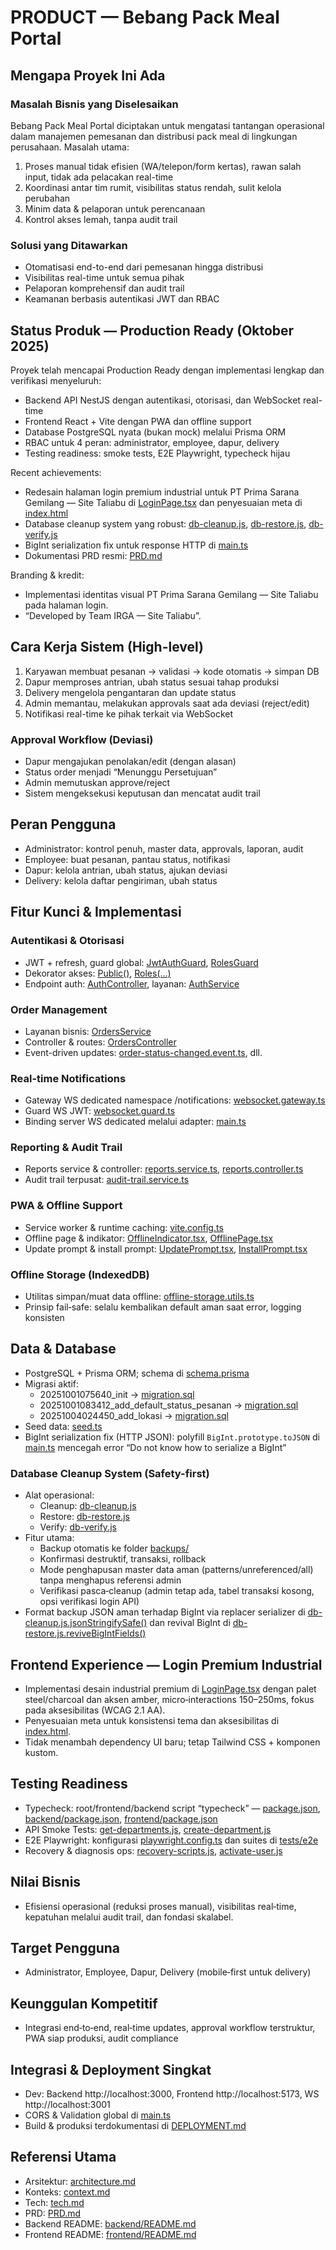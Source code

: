 # PRODUCT — Bebang Pack Meal Portal

## Mengapa Proyek Ini Ada

### Masalah Bisnis yang Diselesaikan
Bebang Pack Meal Portal diciptakan untuk mengatasi tantangan operasional dalam manajemen pemesanan dan distribusi pack meal di lingkungan perusahaan.
Masalah utama:
1. Proses manual tidak efisien (WA/telepon/form kertas), rawan salah input, tidak ada pelacakan real-time
2. Koordinasi antar tim rumit, visibilitas status rendah, sulit kelola perubahan
3. Minim data & pelaporan untuk perencanaan
4. Kontrol akses lemah, tanpa audit trail

### Solusi yang Ditawarkan
- Otomatisasi end-to-end dari pemesanan hingga distribusi
- Visibilitas real-time untuk semua pihak
- Pelaporan komprehensif dan audit trail
- Keamanan berbasis autentikasi JWT dan RBAC

## Status Produk — Production Ready (Oktober 2025)

Proyek telah mencapai Production Ready dengan implementasi lengkap dan verifikasi menyeluruh:
- Backend API NestJS dengan autentikasi, otorisasi, dan WebSocket real-time
- Frontend React + Vite dengan PWA dan offline support
- Database PostgreSQL nyata (bukan mock) melalui Prisma ORM
- RBAC untuk 4 peran: administrator, employee, dapur, delivery
- Testing readiness: smoke tests, E2E Playwright, typecheck hijau

Recent achievements:
- Redesain halaman login premium industrial untuk PT Prima Sarana Gemilang — Site Taliabu di [LoginPage.tsx](frontend/src/pages/LoginPage.tsx:1) dan penyesuaian meta di [index.html](frontend/index.html:1)
- Database cleanup system yang robust: [db-cleanup.js](scripts/db-tools/db-cleanup.js:1), [db-restore.js](scripts/db-tools/db-restore.js:1), [db-verify.js](scripts/db-tools/db-verify.js:1)
- BigInt serialization fix untuk response HTTP di [main.ts](backend/src/main.ts:37-42)
- Dokumentasi PRD resmi: [PRD.md](PRD.md:1)

Branding & kredit:
- Implementasi identitas visual PT Prima Sarana Gemilang — Site Taliabu pada halaman login.
- “Developed by Team IRGA — Site Taliabu”.

## Cara Kerja Sistem (High-level)

1. Karyawan membuat pesanan → validasi → kode otomatis → simpan DB
2. Dapur memproses antrian, ubah status sesuai tahap produksi
3. Delivery mengelola pengantaran dan update status
4. Admin memantau, melakukan approvals saat ada deviasi (reject/edit)
5. Notifikasi real-time ke pihak terkait via WebSocket

### Approval Workflow (Deviasi)
- Dapur mengajukan penolakan/edit (dengan alasan)
- Status order menjadi “Menunggu Persetujuan”
- Admin memutuskan approve/reject
- Sistem mengeksekusi keputusan dan mencatat audit trail

## Peran Pengguna
- Administrator: kontrol penuh, master data, approvals, laporan, audit
- Employee: buat pesanan, pantau status, notifikasi
- Dapur: kelola antrian, ubah status, ajukan deviasi
- Delivery: kelola daftar pengiriman, ubah status

## Fitur Kunci & Implementasi

### Autentikasi & Otorisasi
- JWT + refresh, guard global: [JwtAuthGuard](backend/src/common/guards/jwt-auth.guard.ts:7), [RolesGuard](backend/src/common/guards/roles.guard.ts:10)
- Dekorator akses: [Public()](backend/src/common/decorators/public.decorator.ts:4), [Roles(...)](backend/src/common/decorators/roles.decorator.ts:17)
- Endpoint auth: [AuthController](backend/src/auth/auth.controller.ts:1), layanan: [AuthService](backend/src/auth/auth.service.ts:18)

### Order Management
- Layanan bisnis: [OrdersService](backend/src/orders/orders.service.ts:1)
- Controller & routes: [OrdersController](backend/src/orders/orders.controller.ts:1)
- Event-driven updates: [order-status-changed.event.ts](backend/src/common/events/order-status-changed.event.ts:1), dll.

### Real-time Notifications
- Gateway WS dedicated namespace /notifications: [websocket.gateway.ts](backend/src/websocket/websocket.gateway.ts:36)
- Guard WS JWT: [websocket.guard.ts](backend/src/websocket/websocket.guard.ts:7)
- Binding server WS dedicated melalui adapter: [main.ts](backend/src/main.ts:49-73,129-141)

### Reporting & Audit Trail
- Reports service & controller: [reports.service.ts](backend/src/reports/services/reports.service.ts:1), [reports.controller.ts](backend/src/reports/reports.controller.ts:1)
- Audit trail terpusat: [audit-trail.service.ts](backend/src/common/services/audit-trail.service.ts:29)

### PWA & Offline Support
- Service worker & runtime caching: [vite.config.ts](frontend/vite.config.ts:80-161)
- Offline page & indikator: [OfflineIndicator.tsx](frontend/src/components/pwa/OfflineIndicator.tsx:1), [OfflinePage.tsx](frontend/src/pages/OfflinePage.tsx:1)
- Update prompt & install prompt: [UpdatePrompt.tsx](frontend/src/components/pwa/UpdatePrompt.tsx:1), [InstallPrompt.tsx](frontend/src/components/pwa/InstallPrompt.tsx:1)

### Offline Storage (IndexedDB)
- Utilitas simpan/muat data offline: [offline-storage.utils.ts](frontend/src/utils/offline-storage.utils.ts:1)
- Prinsip fail‑safe: selalu kembalikan default aman saat error, logging konsisten

## Data & Database

- PostgreSQL + Prisma ORM; schema di [schema.prisma](backend/prisma/schema.prisma:1)
- Migrasi aktif:
  - 20251001075640_init → [migration.sql](backend/prisma/migrations/20251001075640_init/migration.sql:1)
  - 20251001083412_add_default_status_pesanan → [migration.sql](backend/prisma/migrations/20251001083412_add_default_status_pesanan/migration.sql:1)
  - 20251004024450_add_lokasi → [migration.sql](backend/prisma/migrations/20251004024450_add_lokasi/migration.sql:1)
- Seed data: [seed.ts](backend/prisma/seed.ts:1)
- BigInt serialization fix (HTTP JSON): polyfill `BigInt.prototype.toJSON` di [main.ts](backend/src/main.ts:37-42) mencegah error “Do not know how to serialize a BigInt”

### Database Cleanup System (Safety-first)
- Alat operasional:
  - Cleanup: [db-cleanup.js](scripts/db-tools/db-cleanup.js:1)
  - Restore: [db-restore.js](scripts/db-tools/db-restore.js:1)
  - Verify: [db-verify.js](scripts/db-tools/db-verify.js:1)
- Fitur utama:
  - Backup otomatis ke folder [backups/](backups/backup-20251005-012718.json:1)
  - Konfirmasi destruktif, transaksi, rollback
  - Mode penghapusan master data aman (patterns/unreferenced/all) tanpa menghapus referensi admin
  - Verifikasi pasca‑cleanup (admin tetap ada, tabel transaksi kosong, opsi verifikasi login API)
- Format backup JSON aman terhadap BigInt via replacer serializer di [db-cleanup.js.jsonStringifySafe()](scripts/db-tools/db-cleanup.js:294-304) dan revival BigInt di [db-restore.js.reviveBigIntFields()](scripts/db-tools/db-restore.js:215-234)

## Frontend Experience — Login Premium Industrial
- Implementasi desain industrial premium di [LoginPage.tsx](frontend/src/pages/LoginPage.tsx:1) dengan palet steel/charcoal dan aksen amber, micro‑interactions 150–250ms, fokus pada aksesibilitas (WCAG 2.1 AA).
- Penyesuaian meta untuk konsistensi tema dan aksesibilitas di [index.html](frontend/index.html:1).
- Tidak menambah dependency UI baru; tetap Tailwind CSS + komponen kustom.

## Testing Readiness
- Typecheck: root/frontend/backend script “typecheck” — [package.json](package.json:9-34), [backend/package.json](backend/package.json:1), [frontend/package.json](frontend/package.json:39)
- API Smoke Tests: [get-departments.js](scripts/api-smoke/get-departments.js:1), [create-department.js](scripts/api-smoke/create-department.js:1)
- E2E Playwright: konfigurasi [playwright.config.ts](playwright.config.ts:1) dan suites di [tests/e2e](tests/e2e/auth.spec.ts:1)
- Recovery & diagnosis ops: [recovery-scripts.js](recovery-scripts.js:1), [activate-user.js](activate-user.js:1)

## Nilai Bisnis
- Efisiensi operasional (reduksi proses manual), visibilitas real‑time, kepatuhan melalui audit trail, dan fondasi skalabel.

## Target Pengguna
- Administrator, Employee, Dapur, Delivery (mobile‑first untuk delivery)

## Keunggulan Kompetitif
- Integrasi end‑to‑end, real‑time updates, approval workflow terstruktur, PWA siap produksi, audit compliance

## Integrasi & Deployment Singkat
- Dev: Backend http://localhost:3000, Frontend http://localhost:5173, WS http://localhost:3001
- CORS & Validation global di [main.ts](backend/src/main.ts:88-121,106-116)
- Build & produksi terdokumentasi di [DEPLOYMENT.md](DEPLOYMENT.md:1)

## Referensi Utama
- Arsitektur: [architecture.md](.kilicode/rules/memory-bank/architecture.md:1)
- Konteks: [context.md](.kilicode/rules/memory-bank/context.md:1)
- Tech: [tech.md](.kilicode/rules/memory-bank/tech.md:1)
- PRD: [PRD.md](PRD.md:1)
- Backend README: [backend/README.md](backend/README.md:1)
- Frontend README: [frontend/README.md](frontend/README.md:1)